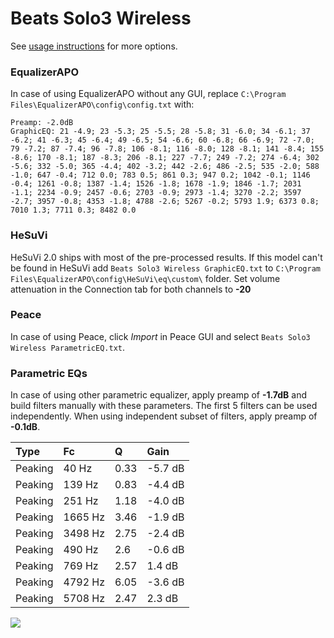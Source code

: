 # Beats Solo3 Wireless
See [usage instructions](https://github.com/jaakkopasanen/AutoEq#usage) for more options.

### EqualizerAPO
In case of using EqualizerAPO without any GUI, replace `C:\Program Files\EqualizerAPO\config\config.txt`
with:
```
Preamp: -2.0dB
GraphicEQ: 21 -4.9; 23 -5.3; 25 -5.5; 28 -5.8; 31 -6.0; 34 -6.1; 37 -6.2; 41 -6.3; 45 -6.4; 49 -6.5; 54 -6.6; 60 -6.8; 66 -6.9; 72 -7.0; 79 -7.2; 87 -7.4; 96 -7.8; 106 -8.1; 116 -8.0; 128 -8.1; 141 -8.4; 155 -8.6; 170 -8.1; 187 -8.3; 206 -8.1; 227 -7.7; 249 -7.2; 274 -6.4; 302 -5.6; 332 -5.0; 365 -4.4; 402 -3.2; 442 -2.6; 486 -2.5; 535 -2.0; 588 -1.0; 647 -0.4; 712 0.0; 783 0.5; 861 0.3; 947 0.2; 1042 -0.1; 1146 -0.4; 1261 -0.8; 1387 -1.4; 1526 -1.8; 1678 -1.9; 1846 -1.7; 2031 -1.1; 2234 -0.9; 2457 -0.6; 2703 -0.9; 2973 -1.4; 3270 -2.2; 3597 -2.7; 3957 -0.8; 4353 -1.8; 4788 -2.6; 5267 -0.2; 5793 1.9; 6373 0.8; 7010 1.3; 7711 0.3; 8482 0.0
```

### HeSuVi
HeSuVi 2.0 ships with most of the pre-processed results. If this model can't be found in HeSuVi add
`Beats Solo3 Wireless GraphicEQ.txt` to `C:\Program Files\EqualizerAPO\config\HeSuVi\eq\custom\` folder.
Set volume attenuation in the Connection tab for both channels to **-20**

### Peace
In case of using Peace, click *Import* in Peace GUI and select `Beats Solo3 Wireless ParametricEQ.txt`.

### Parametric EQs
In case of using other parametric equalizer, apply preamp of **-1.7dB** and build filters manually
with these parameters. The first 5 filters can be used independently.
When using independent subset of filters, apply preamp of **-0.1dB**.

| Type    | Fc      |    Q | Gain    |
|:--------|:--------|:-----|:--------|
| Peaking | 40 Hz   | 0.33 | -5.7 dB |
| Peaking | 139 Hz  | 0.83 | -4.4 dB |
| Peaking | 251 Hz  | 1.18 | -4.0 dB |
| Peaking | 1665 Hz | 3.46 | -1.9 dB |
| Peaking | 3498 Hz | 2.75 | -2.4 dB |
| Peaking | 490 Hz  | 2.6  | -0.6 dB |
| Peaking | 769 Hz  | 2.57 | 1.4 dB  |
| Peaking | 4792 Hz | 6.05 | -3.6 dB |
| Peaking | 5708 Hz | 2.47 | 2.3 dB  |

![](https://raw.githubusercontent.com/jaakkopasanen/AutoEq/master/results/innerfidelity/sbaf-serious/Beats%20Solo3%20Wireless/Beats%20Solo3%20Wireless.png)